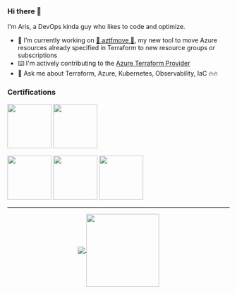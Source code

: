### Hi there 👋

I'm Aris, a DevOps kinda guy who likes to code and optimize.

- 🔭 I’m currently working on [🥁 aztfmove 🥁](https://github.com/aristosvo/aztfmove), my new tool to move Azure resources already specified in Terraform to new resource groups or subscriptions
- ⌨️ I'm actively contributing to the [Azure Terraform Provider](https://github.com/terraform-providers/terraform-provider-azurerm)
- 💬 Ask me about Terraform, Azure, Kubernetes, Observability, IaC 🔥🔥

### Certifications
<img src="https://user-images.githubusercontent.com/8375124/125622397-b665ab30-f7e5-41be-a759-234133f1558c.png" width="100">    <img src="https://user-images.githubusercontent.com/8375124/131239824-8c44c136-faf6-4540-8935-684a9926b5b2.png" width="100"> 
 
 <img src="https://user-images.githubusercontent.com/8375124/125620812-c47ed940-5d1a-42bb-aee7-9525f2b6f6ef.png" width="100">   <img src="https://user-images.githubusercontent.com/8375124/125620848-9ceabada-eb40-4eff-b63a-db70253a33b0.png" width="100"> <img src="https://user-images.githubusercontent.com/8375124/125620826-6647d83d-03ce-4eff-8389-605e6ee99ddb.png" width="100"> 

 
---
<p align="center">
  <a href="https://github.com/aristosvo?tab=repositories">
    <img
      align="center"
      src="https://github-readme-stats.vercel.app/api/top-langs/?username=aristosvo&layout=compact"
    />
  </a>
  <a href="https://github.com/gamussa?tab=repositories">
    <img
      align="center"
      height="165"
      src="https://github-readme-stats.vercel.app/api?username=aristosvo&count_private=true&show_icons=true&custom_title=Github%20Status&hide=issues"
    />
  </a>
</p>
